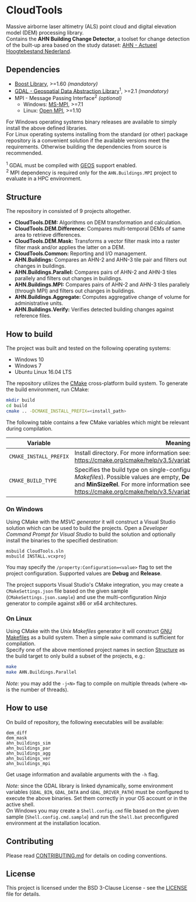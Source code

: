 CloudTools
============

Massive airborne laser altimetry (ALS) point cloud and digital elevation model (DEM) processing library.  
Contains the **AHN Building Change Detector**, a toolset for change detection of the built-up area based on the study dataset: [AHN - Actueel Hoogtebestand Nederland](http://www.ahn.nl/).


Dependencies
------------
- [Boost Library](https://www.boost.org/), >=1.60 *(mandatory)*
- [GDAL - Geospatial Data Abstraction Library](http://www.gdal.org/)<sup>1</sup>, >=2.1 *(mandatory)*
- MPI - Message Passing Interface<sup>2</sup> *(optional)*
  - Windows: [MS-MPI](https://msdn.microsoft.com/en-us/library/bb524831), >=7.1
  - Linux: [Open MPI](https://www.open-mpi.org/), >=1.10

For Windows operating systems binary releases are available to simply install the above defined libraries.  
For Linux operating systems installing from the standard (or other) package repository is a convenient solution if the available versions meet the requirements. Otherwise building the dependencies from source is recommended.

<sup>1</sup> GDAL must be compiled with [GEOS](https://trac.osgeo.org/geos/) support enabled.  
<sup>2</sup> MPI dependency is required only for the `AHN.Buildings.MPI` project to evaluate in a HPC environment.


Structure
------------

The repository in consisted of 9 projects altogether.
- **CloudTools.DEM:** Algorithms on DEM transformation and calculation.
- **CloudTools.DEM.Difference:** Compares multi-temporal DEMs of same area to retrieve differences.
- **CloudTools.DEM.Mask:** Transforms a vector filter mask into a raster filter mask and/or applies the latter on a DEM.
- **CloudTools.Common:** Reporting and I/O management.
- **AHN.Buildings:** Compares an AHN-2 and AHN-3 tile pair and filters out changes in buildings.
- **AHN.Buildings.Parallel:** Compares pairs of AHN-2 and AHN-3 tiles parallely and filters out changes in buildings.
- **AHN.Buildings.MPI:** Compares pairs of AHN-2 and AHN-3 tiles parallely (through MPI) and filters out changes in buildings.
- **AHN.Buildings.Aggregate:** Computes aggregative change of volume for administrative units.
- **AHN.Buildings.Verify:** Verifies detected building changes against reference files.


How to build
------------

The project was built and tested on the following operating systems:
- Windows 10
- Windows 7
- Ubuntu Linux 16.04 LTS

The repository utilizes the [CMake](https://cmake.org/) cross-platform build system. To generate the build environment, run CMake:
```bash
mkdir build
cd build
cmake .. -DCMAKE_INSTALL_PREFIX=<install_path>
```

The following table contains a few CMake variables which might be relevant
during compilation.

| Variable | Meaning |
| -------- | ------- |
| `CMAKE_INSTALL_PREFIX` | Install directory. For more information see: https://cmake.org/cmake/help/v3.5/variable/CMAKE_INSTALL_PREFIX.html |
| `CMAKE_BUILD_TYPE` | Specifies the build type on single-configuration generators (e.g. *Unix Makefiles*). Possible values are empty, **Debug**, **Release**, **RelWithDebInfo** and **MinSizeRel**. For more information see: https://cmake.org/cmake/help/v3.5/variable/CMAKE_BUILD_TYPE.html |

### On Windows

Using CMake with the *MSVC generator* it will construct a Visual Studio solution which can be used to build the projects. Open a *Developer Command Prompt for Visual Studio* to build the solution and optionally install the binaries to the specified destination:
```batch
msbuild CloudTools.sln
msbuild INSTALL.vcxproj
```

You may specify the `/property:Configuration=<value>` flag to set the project configuration. Supported values are **Debug** and **Release**.

The project supports Visual Studio's CMake integration, you may create a `CMakeSettings.json` file based on the given sample (`CMakeSettings.json.sample`) and use the multi-configuration *Ninja* generator to compile against x86 or x64 architectures.

### On Linux

Using CMake with the *Unix Makefiles* generator it will construct [GNU Makefiles](https://www.gnu.org/software/make/) as a build system. Then a simple `make` command is sufficient for compilation.  
Specify one of the above mentioned project names in section [Structure](#structure) as the build target to only build a subset of the projects, e.g.:
~~~bash
make
make AHN.Buildings.Parallel
~~~
*Note:* you may add the `-j<N>` flag to compile on multiple threads (where `<N>` is the number of threads).  

How to use
------------

On build of repository, the following executables will be available:
```
dem_diff
dem_mask
ahn_buildings_sim
ahn_buildings_par
ahn_buildings_agg
ahn_buildings_ver
ahn_buildings_mpi
```
Get usage information and available arguments with the `-h` flag.

*Note:* since the GDAL library is linked dynamically, some environment variables (`GDAL_BIN`, `GDAL_DATA` and `GDAL_DRIVER_PATH`) must be configured to execute the above binaries. Set them correctly in your OS account or in the active shell.  
On Windows you may create a `Shell.config.cmd` file based on the given sample (`Shell.config.cmd.sample`) and run the `Shell.bat` preconfigured environment at the installation location.

Contributing
------------

Please read [CONTRIBUTING.md](CONTRIBUTING.md) for details on coding conventions.

License
------------

This project is licensed under the BSD 3-Clause License - see the [LICENSE](LICENSE) file for details.
